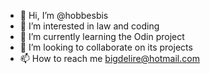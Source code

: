 - 👋 Hi, I’m @hobbesbis
- 👀 I’m interested in law and coding
- 🌱 I’m currently learning the Odin project 
- 💞️ I’m looking to collaborate on its projects
- 📫 How to reach me bigdelire@hotmail.com

<!---
hobbesbis/hobbesbis is a ✨ special ✨ repository because its `README.md` (this file) appears on your GitHub profile.
You can click the Preview link to take a look at your changes.
--->
